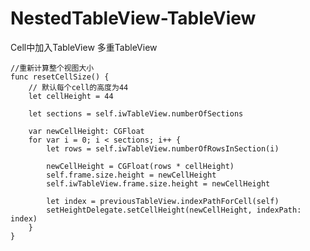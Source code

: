 # NestedTableView-TableView
Cell中加入TableView 多重TableView


    //重新计算整个视图大小
    func resetCellSize() {
        // 默认每个cell的高度为44
        let cellHeight = 44
        
        let sections = self.iwTableView.numberOfSections
        
        var newCellHeight: CGFloat
        for var i = 0; i < sections; i++ {
            let rows = self.iwTableView.numberOfRowsInSection(i)
            
            newCellHeight = CGFloat(rows * cellHeight)
            self.frame.size.height = newCellHeight
            self.iwTableView.frame.size.height = newCellHeight
            
            let index = previousTableView.indexPathForCell(self)
            setHeightDelegate.setCellHeight(newCellHeight, indexPath: index)
        }
    }
